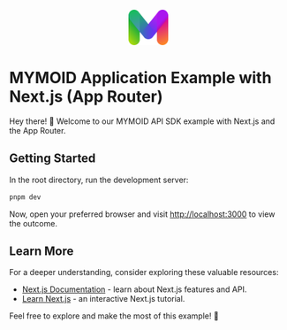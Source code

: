 <p align="center">
  <a href="https://developers.mymoid.com" target="_blank" rel="noopener noreferrer">
   <picture>
      <source media="(prefers-color-scheme: dark)" srcset="./public/m.svg">
      <img src="./public/m.svg" height="64">
    </picture>
  </a>
</p>

# MYMOID Application Example with Next.js (App Router)

Hey there! 👋 Welcome to our MYMOID API SDK example with Next.js and the App Router.

## Getting Started

In the root directory, run the development server:

```bash
pnpm dev
```

Now, open your preferred browser and visit [http://localhost:3000](http://localhost:3000) to view the outcome.

## Learn More

For a deeper understanding, consider exploring these valuable resources:

- [Next.js Documentation](https://nextjs.org/docs) - learn about Next.js features and API.
- [Learn Next.js](https://nextjs.org/learn/foundations/about-nextjs) - an interactive Next.js tutorial.

Feel free to explore and make the most of this example! 🚀
